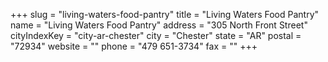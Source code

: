 +++
slug = "living-waters-food-pantry"
title = "Living Waters Food Pantry"
name = "Living Waters Food Pantry"
address = "305 North Front Street"
cityIndexKey = "city-ar-chester"
city = "Chester"
state = "AR"
postal = "72934"
website = ""
phone = "479 651-3734"
fax = ""
+++

